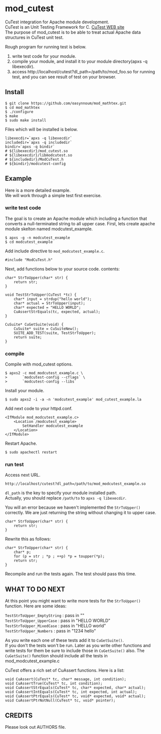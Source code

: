 mod_cutest
==============
CuTest integration for Apache module development.  
CuTest is an Unit Testing Framework for C.
[CuTest WEB site](http://cutest.sourceforge.net/)  
The purpose of mod_cutest is to be able to treat actual Apache data structures 
in CuTest unit test.

Rough program for running test is below.

1. write test code for your module.  
2. compile your module, and install it 
   to your module directory(apxs -q libexecdir).  
3. access http://localhost/cutest?dl_path=/path/to/mod_foo.so for running test, 
   and you can see result of test on your browser.

Install
--------------
    $ git clone https://github.com/oasynnoum/mod_mathtex.git  
    $ cd mod_mathtex  
    $ ./configure
    $ make
    $ sudo make install

Files which will be installed is below.

    libexecdir=`apxs -q libexecdir`
    includedir=`apxs -q includedir`
    bindir=`apxs -q bindir`
    # ${libexecdir}/mod_cutest.so
    # ${libexecdir}/libmodcutest.so
    # ${includedir}/ModCuTest.h
    # ${bindir}/modcutest-config

Example
--------------
Here is a more detailed example.  
We will work through a simple test first exercise.  

### write test code
The goal is to create an Apache module 
which including a function that converts a null-terminated string 
to all upper case.
First, lets create apache module skelton named modcutest_example.

    $ apxs -g -n modcutest_example
    $ cd modcutest_example

Add include directive to `mod_modcutest_example.c`.

    #include "ModCuTest.h"

Next, add functions below to your source code.
contents:

    char* StrToUpper(char* str) {
        return str;
    }

    void TestStrToUpper(CuTest *tc) {
        char* input = strdup("hello world");
        char* actual = StrToUpper(input);
        char* expected = "HELLO WORLD";
        CuAssertStrEquals(tc, expected, actual);
    }

    CuSuite* CuGetSuite(void) {
        CuSuite* suite = CuSuiteNew();
        SUITE_ADD_TEST(suite, TestStrToUpper);
        return suite;
    }

### compile
Compile with mod_cutest options.

    $ apxs2 -c mod_modcutest_example.c \
    >       `modcutest-config --cflags` \
    >       `modcutest-config --libs`
    
Install your module.

    $ sudo apxs2 -i -a -n 'modcutest_example' mod_cutest_example.la

Add next code to your httpd.conf.

    <IfModule mod_modcutest_example.c>
        <Location /modcutest_example>
            SetHandler modcutest_example
        </Location>
    </IfModule>

Restart Apache.

    $ sudo apachectl restart

### run test
Access next URL.

    http://localhost/cutest?dl_path=/path/to/mod_modcutest_example.so

`dl_path` is the key to specify your module installed path.  
Actually, you should replace `/path/to` to `apxs -q libexecdir`.

You will an error because we haven't implemented the `StrToUpper()` correctly.
We are just returning the string without changing it to upper case.

    char* StrToUpper(char* str) {
        return str;
    }

Rewrite this as follows:

    char* StrToUpper(char* str) {
        char* p;
        for (p = str ; *p ; ++p) *p = toupper(*p);
        return str;
    }

Recompile and run the tests again. The test should pass this time.

WHAT TO DO NEXT
--------------
At this point you might want to write more tests for the
`StrToUpper()` function. Here are some ideas:

`TestStrToUpper_EmptyString` : pass in ""  
`TestStrToUpper_UpperCase`   : pass in "HELLO WORLD"  
`TestStrToUpper_MixedCase`   : pass in "HELLO world"  
`TestStrToUpper_Numbers`     : pass in "1234 hello"

As you write each one of these tests add it to `CuGetSuite()`.  
If you don't the tests won't be run. Later as you write
other functions and write tests for them be sure to include those
in `CuGetSuite()` also. The `CuGetSuite()` function should
include all the tests in mod_modcutest_example.c

CuTest offers a rich set of CuAssert functions. Here is a list:

    void CuAssert(CuTest* tc, char* message, int condition);
    void CuAssertTrue(CuTest* tc, int condition);
    void CuAssertStrEquals(CuTest* tc, char* expected, char* actual);
    void CuAssertIntEquals(CuTest* tc, int expected, int actual);
    void CuAssertPtrEquals(CuTest* tc, void* expected, void* actual);
    void CuAssertPtrNotNull(CuTest* tc, void* pointer);

CREDITS
--------------
Please look out AUTHORS file.